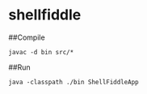 shellfiddle
===========
##Compile
```
javac -d bin src/*
```

##Run
```
java -classpath ./bin ShellFiddleApp
```

